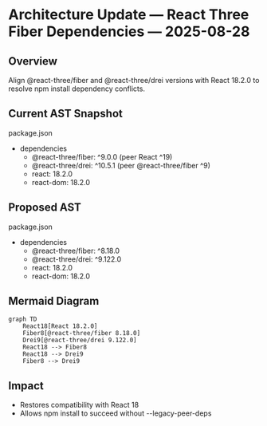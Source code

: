# Architecture Update — React Three Fiber Dependencies — 2025-08-28

## Overview
Align @react-three/fiber and @react-three/drei versions with React 18.2.0 to resolve npm install dependency conflicts.

## Current AST Snapshot
package.json
- dependencies
  - @react-three/fiber: ^9.0.0 (peer React ^19)
  - @react-three/drei: ^10.5.1 (peer @react-three/fiber ^9)
  - react: 18.2.0
  - react-dom: 18.2.0

## Proposed AST
package.json
- dependencies
  - @react-three/fiber: ^8.18.0
  - @react-three/drei: ^9.122.0
  - react: 18.2.0
  - react-dom: 18.2.0

## Mermaid Diagram
```mermaid
graph TD
    React18[React 18.2.0]
    Fiber8[@react-three/fiber 8.18.0]
    Drei9[@react-three/drei 9.122.0]
    React18 --> Fiber8
    React18 --> Drei9
    Fiber8 --> Drei9
```

## Impact
- Restores compatibility with React 18
- Allows npm install to succeed without --legacy-peer-deps
